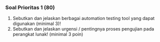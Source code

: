 ### Soal Prioritas 1 (80)
1. Sebutkan dan jelaskan berbagai automation testing tool yang dapat digunakan (minimal 3)!
2. Sebutkan dan jelaskan urgensi / pentingnya proses pengujian pada perangkat lunak! (minimal 3 poin)